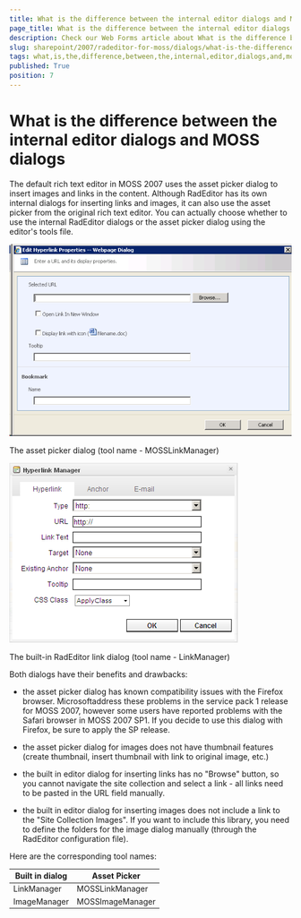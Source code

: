 ```yaml
---
title: What is the difference between the internal editor dialogs and MOSS dialogs
page_title: What is the difference between the internal editor dialogs and MOSS dialogs
description: Check our Web Forms article about What is the difference between the internal editor dialogs and MOSS dialogs.
slug: sharepoint/2007/radeditor-for-moss/dialogs/what-is-the-difference-between-the-internal-editor-dialogs-and-moss-dialogs
tags: what,is,the,difference,between,the,internal,editor,dialogs,and,moss,dialogs
published: True
position: 7
---
```


# What is the difference between the internal editor dialogs and MOSS dialogs

The default rich text editor in MOSS 2007 uses the asset picker dialog to insert images and links in the content. Although RadEditor has its own internal dialogs for inserting links and images, it can also use the asset picker from the original rich text editor. You can actually choose whether to use the internal RadEditor dialogs or the asset picker dialog using the editor's tools file.

![](images/MOSS_Asset_Picker.PNG)

The asset picker dialog (tool name - MOSSLinkManager)

![](images/MOSS_Editor_Dialog.PNG)

The built-in RadEditor link dialog (tool name - LinkManager)

Both dialogs have their benefits and drawbacks:

* the asset picker dialog has known compatibility issues with the Firefox browser. Microsoftaddress these problems in the service pack 1 release for MOSS 2007, however some users have reported problems with the Safari browser in MOSS 2007 SP1. If you decide to use this dialog with Firefox, be sure to apply the SP release.

* the asset picker dialog for images does not have thumbnail features (create thumbnail, insert thumbnail with link to original image, etc.)

* the built in editor dialog for inserting links has no "Browse" button, so you cannot navigate the site collection and select a link - all links need to be pasted in the URL field manually.

* the built in editor dialog for inserting images does not include a link to the "Site Collection Images". If you want to include this library, you need to define the folders for the image dialog manually (through the RadEditor configuration file).

Here are the corresponding tool names:
  

|  **Built in dialog**  |  **Asset Picker**  |
| ------ | ------ |
|LinkManager|MOSSLinkManager|
|ImageManager|MOSSImageManager|
